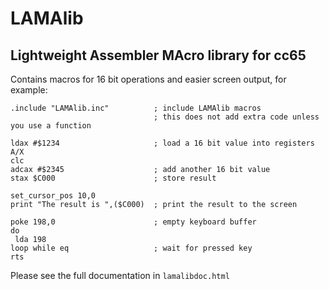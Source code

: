 # LAMAlib
## Lightweight Assembler MAcro library for cc65

Contains macros for 16 bit operations and easier screen output, for example:

```
.include "LAMAlib.inc"          ; include LAMAlib macros
                                ; this does not add extra code unless you use a function

ldax #$1234                     ; load a 16 bit value into registers A/X
clc
adcax #$2345                    ; add another 16 bit value
stax $C000                      ; store result

set_cursor_pos 10,0
print "The result is ",($C000)  ; print the result to the screen

poke 198,0                      ; empty keyboard buffer
do
 lda 198
loop while eq                   ; wait for pressed key
rts
```

Please see the full documentation in `lamalibdoc.html`

